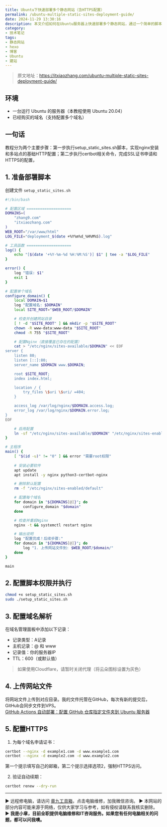 ```yaml
---
title: Ubuntu下快速部署多个静态网站（含HTTPS配置）
permalink: /ubuntu-multiple-static-sites-deployment-guide/
date: 2024-11-29 13:30:16
description: 本文介绍如何在Ubuntu服务器上快速部署多个静态网站，通过一个简单的脚本实现自动化配置，并详细说明HTTPS证书的申请步骤。
category:
- 技术笔记
tags:
- 静态网站
- hexo
- 博客
- Ubuntu
- 建站
---
```


> 原文地址：<https://itxiaozhang.com/ubuntu-multiple-static-sites-deployment-guide/>  

## 环境

- 一台运行 Ubuntu 的服务器（本教程使用 Ubuntu 20.04）
- 已经购买的域名（支持配置多个域名）

## 一句话
教程分为两个主要步骤：第一步执行setup_static_sites.sh脚本，实现nginx安装和多站点的基础HTTP配置；第二步执行certbot相关命令，完成SSL证书申请和HTTPS的配置，

## 1. 准备部署脚本

创建文件 `setup_static_sites.sh`

```bash
#!/bin/bash

# 配置区域 ====================
DOMAINS=(
    "zhang9.com"
    "itxiaozhang.com"
)
WEB_ROOT="/var/www/html"
LOG_FILE="deployment_$(date +%Y%m%d_%H%M%S).log"

# 工具函数 ====================
log() {
    echo "[$(date '+%Y-%m-%d %H:%M:%S')] $1" | tee -a "$LOG_FILE"
}

error() {
    log "错误: $1"
    exit 1
}

# 配置单个域名
configure_domain() {
    local DOMAIN=$1
    log "配置域名: $DOMAIN"
    local SITE_ROOT="$WEB_ROOT/$DOMAIN"

    # 检查并创建网站目录
    [ ! -d "$SITE_ROOT" ] && mkdir -p "$SITE_ROOT"
    chown -R www-data:www-data "$SITE_ROOT"
    chmod -R 755 "$SITE_ROOT"

    # 配置Nginx（直接覆盖已存在的配置）
    cat > "/etc/nginx/sites-available/$DOMAIN" << EOF
server {
    listen 80;
    listen [::]:80;
    server_name $DOMAIN www.$DOMAIN;

    root $SITE_ROOT;
    index index.html;

    location / {
        try_files \$uri \$uri/ =404;
    }

    access_log /var/log/nginx/$DOMAIN.access.log;
    error_log /var/log/nginx/$DOMAIN.error.log;
}
EOF

    # 启用配置
    ln -sf "/etc/nginx/sites-available/$DOMAIN" "/etc/nginx/sites-enabled/"
}

# 主程序
main() {
    [ "$(id -u)" != "0" ] && error "需要root权限"
    
    # 安装必要软件
    apt update
    apt install -y nginx python3-certbot-nginx

    # 删除默认配置
    rm -f "/etc/nginx/sites-enabled/default"

    # 配置每个域名
    for domain in "${DOMAINS[@]}"; do
        configure_domain "$domain"
    done

    # 检查并重启Nginx
    nginx -t && systemctl restart nginx

    # 输出说明
    log "配置完成！后续步骤:"
    for domain in "${DOMAINS[@]}"; do
        log "1. 上传网站文件到: $WEB_ROOT/$domain/"
    done
}

main
```

## 2. 配置脚本权限并执行

```bash
chmod +x setup_static_sites.sh
sudo ./setup_static_sites.sh
```

## 3. 配置域名解析

在域名管理面板中添加以下记录：

- 记录类型：A记录
- 主机记录：@ 和 www
- 记录值：你的服务器IP
- TTL：600（或默认值）

> 如果使用Cloudflare，请暂时关闭代理（将云朵图标设置为灰色）

## 4. 上传网站文件

将网站文件上传到对应目录。我的文件托管在GitHub，每次有新的提交后，GitHub会同步文件到VPS。  
[GitHub Actions 自动部署：配置 GitHub 仓库指定文件夹到 Ubuntu 服务器](https://itxiaozhang.com/github-actions-sync-specific-folder-to-ubuntu-server-complete-guide/)

## 5. 配置HTTPS

1. 为每个域名申请证书：

```bash
certbot --nginx -d example1.com -d www.example1.com
certbot --nginx -d example2.com -d www.example2.com
```

第一个提示填写自己的邮箱，第二个提示选择选项2，强制HTTPS访问。

2. 验证自动续期：

```bash
certbot renew --dry-run
```

---
▶ 远程修电脑，请访问 [章九工具箱](https://zhang9.com/)，点击电脑维修，加我微信咨询。 
▶ 本网站的部分内容可能来源于网络，仅供大家学习与参考，如有侵权请联系我核实删除。  
▶ **我是小章，目前全职提供电脑维修和IT咨询服务。如果您有任何电脑相关的问题，都可以问我噢。**  
